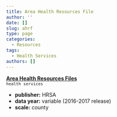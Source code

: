 ```yaml
---
title: Area Health Resources File
author: ''
date: []
slug: ahrf
type: page
categories:
  - Resources
tags:
  - Health Services
authors: []
---
```


[**Area Health Resources Files**](https://data.hrsa.gov/data/download)  
<font size="2">`health services`</font> 

* **publisher:** HRSA
* **data year:** variable (2016-2017 release)
* **scale:** county